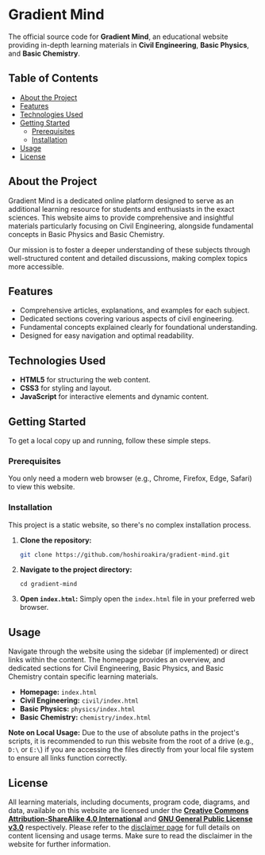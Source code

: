 # Gradient Mind

The official source code for **Gradient Mind**, an educational website providing in-depth learning materials in **Civil Engineering**, **Basic Physics**, and **Basic Chemistry**.

## Table of Contents

* [About the Project](#about-the-project)
* [Features](#features)
* [Technologies Used](#technologies-used)
* [Getting Started](#getting-started)
    * [Prerequisites](#prerequisites)
    * [Installation](#installation)
* [Usage](#usage)
* [License](#license)

## About the Project

Gradient Mind is a dedicated online platform designed to serve as an additional learning resource for students and enthusiasts in the exact sciences. This website aims to provide comprehensive and insightful materials particularly focusing on Civil Engineering, alongside fundamental concepts in Basic Physics and Basic Chemistry.

Our mission is to foster a deeper understanding of these subjects through well-structured content and detailed discussions, making complex topics more accessible.

## Features

* Comprehensive articles, explanations, and examples for each subject.
* Dedicated sections covering various aspects of civil engineering.
* Fundamental concepts explained clearly for foundational understanding.
* Designed for easy navigation and optimal readability.

## Technologies Used

* **HTML5** for structuring the web content.
* **CSS3** for styling and layout.
* **JavaScript** for interactive elements and dynamic content.

## Getting Started

To get a local copy up and running, follow these simple steps.

### Prerequisites

You only need a modern web browser (e.g., Chrome, Firefox, Edge, Safari) to view this website.

### Installation

This project is a static website, so there's no complex installation process.

1.  **Clone the repository:**
    ```bash
    git clone https://github.com/hoshiroakira/gradient-mind.git
    ```
2.  **Navigate to the project directory:**
    ```
    cd gradient-mind
    ```
3.  **Open `index.html`:**
    Simply open the `index.html` file in your preferred web browser.

## Usage

Navigate through the website using the sidebar (if implemented) or direct links within the content. The homepage provides an overview, and dedicated sections for Civil Engineering, Basic Physics, and Basic Chemistry contain specific learning materials.

* **Homepage:** `index.html`
* **Civil Engineering:** `civil/index.html`
* **Basic Physics:** `physics/index.html`
* **Basic Chemistry:** `chemistry/index.html`

**Note on Local Usage:** Due to the use of absolute paths in the project's scripts, it is recommended to run this website from the root of a drive (e.g., `D:\` or `E:\`) if you are accessing the files directly from your local file system to ensure all links function correctly.

## License

All learning materials, including documents, program code, diagrams, and data, available on this website are licensed under the [**Creative Commons Attribution-ShareAlike 4.0 International**](https://creativecommons.org/licenses/by-sa/4.0/) and [**GNU General Public License v3.0**](https://www.gnu.org/licenses/gpl-3.0.html) respectively. Please refer to the [disclaimer page](https://gradient-mind.pages.dev/disclaimer/) for full details on content licensing and usage terms. Make sure to read the disclaimer in the website for further information.
